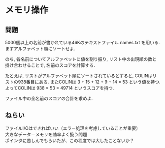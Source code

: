 # メモリ操作

## 問題
5000個以上の名前が書かれている46Kのテキストファイル names.txt を用いる. まずアルファベット順にソートせよ.<br>

のち, 各名前についてアルファベットに値を割り振り, リスト中の出現順の数と掛け合わせることで, 名前のスコアを計算する.<br>

たとえば, リストがアルファベット順にソートされているとすると, COLINはリストの938番目にある. またCOLINは 3 + 15 + 12 + 9 + 14 = 53 という値を持つ. よってCOLINは 938 × 53 = 49714 というスコアを持つ.<br>

ファイル中の全名前のスコアの合計を求めよ.<br>

## ねらい
ファイルI/Oはできればいい（エラー処理を考慮していることが重要）<br>
大きなデータ＝メモリを効率よく扱う問題<br>
ポインタに苦しんでもらいたが、この程度では大したことないか？<br>
